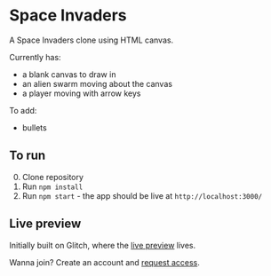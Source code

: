 # Space Invaders

A Space Invaders clone using HTML canvas.

Currently has:
- a blank canvas to draw in
- an alien swarm moving about the canvas
- a player moving with arrow keys

To add:
- bullets

## To run

0. Clone repository
0. Run `npm install`
0. Run `npm start` - the app should be live at `http://localhost:3000/`

## Live preview

Initially built on Glitch, where the [live preview](https://enormous-headlight.glitch.me/) lives.

Wanna join? Create an account and [request access](https://glitch.com/edit/#!/enormous-headlight).
